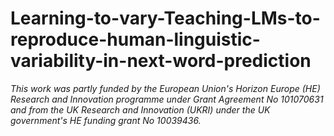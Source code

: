 # Learning-to-vary-Teaching-LMs-to-reproduce-human-linguistic-variability-in-next-word-prediction

*This work was partly funded by the European Union's Horizon Europe (HE) Research and Innovation programme under Grant Agreement No 101070631 and from the UK Research and Innovation (UKRI) under the UK government's HE funding grant No 10039436.*
